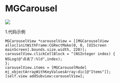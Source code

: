 # MGCarousel

![](https://github.com/navy1234/MGCarousel/blob/master/gif/demo.gif)

1.代码示例

	MGCarouselView *carouselView = [[MGCarouselView alloc]initWithFrame:CGRectMake(0, 0, [UIScreen mainScreen].bounds.size.width, 220)];
	carouselView.clickCellBlock = ^(NSInteger index) {
	NSLog(@"点击了:%ld",index);
	};
	carouselView.items = [MGCarouselModel mj_objectArrayWithKeyValuesArray:dic[@"Items"]];
	[self.view addSubview:carouselView];
